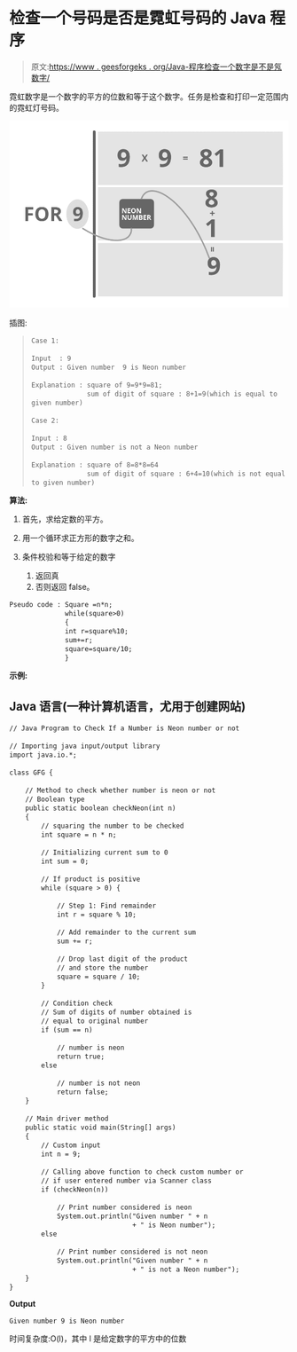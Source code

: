 # 检查一个号码是否是霓虹号码的 Java 程序

> 原文:[https://www . geesforgeks . org/Java-程序检查一个数字是不是氖数字/](https://www.geeksforgeeks.org/java-program-to-check-if-a-number-is-neon-number-or-not/)

霓虹数字是一个数字的平方的位数和等于这个数字。任务是检查和打印一定范围内的霓虹灯号码。

![](img/afb0f65b174883974be59d1faa6910e0.png)

插图:

> ```
> Case 1:
> 
> Input  : 9
> Output : Given number  9 is Neon number
> 
> Explanation : square of 9=9*9=81;
>               sum of digit of square : 8+1=9(which is equal to given number)
> 
> Case 2:
> 
> Input : 8
> Output : Given number is not a Neon number
>  
> Explanation : square of 8=8*8=64
>               sum of digit of square : 6+4=10(which is not equal to given number)
> ```

**算法:**

1.  首先，求给定数的平方。
2.  用一个循环求正方形的数字之和。

3.  条件校验和等于给定的数字
    1.  返回真
    2.  否则返回 false。

```
Pseudo code : Square =n*n;
              while(square>0)
              {
              int r=square%10;
              sum+=r;
              square=square/10;
              }
```

**示例:**

## Java 语言(一种计算机语言，尤用于创建网站)

```
// Java Program to Check If a Number is Neon number or not

// Importing java input/output library
import java.io.*;

class GFG {

    // Method to check whether number is neon or not
    // Boolean type
    public static boolean checkNeon(int n)
    {
        // squaring the number to be checked
        int square = n * n;

        // Initializing current sum to 0
        int sum = 0;

        // If product is positive
        while (square > 0) {

            // Step 1: Find remainder
            int r = square % 10;

            // Add remainder to the current sum
            sum += r;

            // Drop last digit of the product
            // and store the number
            square = square / 10;
        }

        // Condition check
        // Sum of digits of number obtained is
        // equal to original number
        if (sum == n)

            // number is neon
            return true;
        else

            // number is not neon
            return false;
    }

    // Main driver method
    public static void main(String[] args)
    {
        // Custom input
        int n = 9;

        // Calling above function to check custom number or
        // if user entered number via Scanner class
        if (checkNeon(n))

            // Print number considered is neon
            System.out.println("Given number " + n
                               + " is Neon number");
        else

            // Print number considered is not neon
            System.out.println("Given number " + n
                               + " is not a Neon number");
    }
}
```

**Output**

```
Given number 9 is Neon number
```

时间复杂度:O(l)，其中 l 是给定数字的平方中的位数